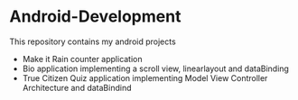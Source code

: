 # Android-Development
This repository contains my android projects

- Make it Rain counter application
- Bio application implementing a scroll view, linearlayout and dataBinding
- True Citizen Quiz application implementing Model View Controller Architecture and dataBindind
